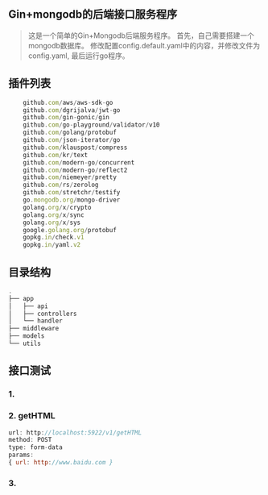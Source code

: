 ## Gin+mongodb的后端接口服务程序

> 这是一个简单的Gin+Mongodb后端服务程序。
>首先，自己需要搭建一个mongodb数据库。
>修改配置config.default.yaml中的内容，并修改文件为config.yaml,
>最后运行go程序。


## 插件列表
```js
    github.com/aws/aws-sdk-go 
    github.com/dgrijalva/jwt-go
    github.com/gin-gonic/gin 
    github.com/go-playground/validator/v10 
    github.com/golang/protobuf
    github.com/json-iterator/go 
    github.com/klauspost/compress 
    github.com/kr/text 
    github.com/modern-go/concurrent 
    github.com/modern-go/reflect2 
    github.com/niemeyer/pretty 
    github.com/rs/zerolog 
    github.com/stretchr/testify 
    go.mongodb.org/mongo-driver 
    golang.org/x/crypto 
    golang.org/x/sync 
    golang.org/x/sys 
    google.golang.org/protobuf 
    gopkg.in/check.v1 
    gopkg.in/yaml.v2 
```

## 目录结构
```js
.
├── app
│   ├── api
│   ├── controllers
│   └── handler
├── middleware
├── models
└── utils
```

## 接口测试
### 1. 
### 2. getHTML
```js
url: http://localhost:5922/v1/getHTML
method: POST
type: form-data
params: 
{ url: http://www.baidu.com }
```
### 3. 